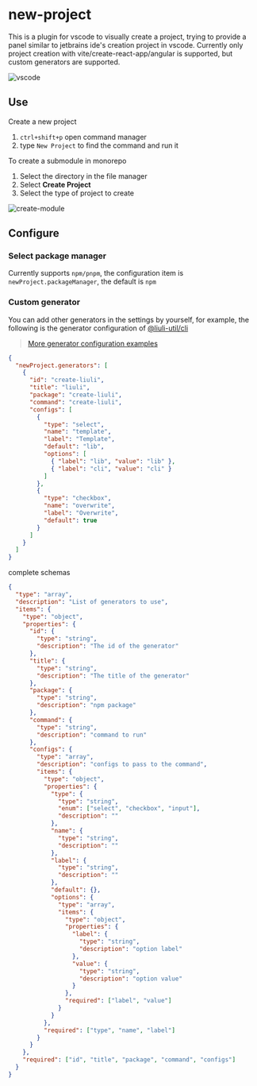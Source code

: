 # new-project

This is a plugin for vscode to visually create a project, trying to provide a panel similar to jetbrains ide's creation project in vscode. Currently only project creation with vite/create-react-app/angular is supported, but custom generators are supported.

![vscode](https://github.com/rxliuli/vscode-plugin-new-project/raw/master/docs/vscode-demo.gif)

## Use

Create a new project

1. `ctrl+shift+p` open command manager
2. type `New Project` to find the command and run it

To create a submodule in monorepo

1. Select the directory in the file manager
2. Select **Create Project**
3. Select the type of project to create

![create-module](https://github.com/rxliuli/vscode-plugin-new-project/raw/master/docs/create-module.png)

## Configure

### Select package manager

Currently supports `npm/pnpm`, the configuration item is `newProject.packageManager`, the default is `npm`

### Custom generator

You can add other generators in the settings by yourself, for example, the following is the generator configuration of [@liuli-util/cli](https://www.npmjs.com/package/@liuli-util/cli)

> [More generator configuration examples](https://github.com/rxliuli/vscode-plugin-new-project/blob/master/webview-ui/src/assets/generators.json)

```json
{
  "newProject.generators": [
    {
      "id": "create-liuli",
      "title": "liuli",
      "package": "create-liuli",
      "command": "create-liuli",
      "configs": [
        {
          "type": "select",
          "name": "template",
          "label": "Template",
          "default": "lib",
          "options": [
            { "label": "lib", "value": "lib" },
            { "label": "cli", "value": "cli" }
          ]
        },
        {
          "type": "checkbox",
          "name": "overwrite",
          "label": "Overwrite",
          "default": true
        }
      ]
    }
  ]
}
```

complete schemas

```json
{
  "type": "array",
  "description": "List of generators to use",
  "items": {
    "type": "object",
    "properties": {
      "id": {
        "type": "string",
        "description": "The id of the generator"
      },
      "title": {
        "type": "string",
        "description": "The title of the generator"
      },
      "package": {
        "type": "string",
        "description": "npm package"
      },
      "command": {
        "type": "string",
        "description": "command to run"
      },
      "configs": {
        "type": "array",
        "description": "configs to pass to the command",
        "items": {
          "type": "object",
          "properties": {
            "type": {
              "type": "string",
              "enum": ["select", "checkbox", "input"],
              "description": ""
            },
            "name": {
              "type": "string",
              "description": ""
            },
            "label": {
              "type": "string",
              "description": ""
            },
            "default": {},
            "options": {
              "type": "array",
              "items": {
                "type": "object",
                "properties": {
                  "label": {
                    "type": "string",
                    "description": "option label"
                  },
                  "value": {
                    "type": "string",
                    "description": "option value"
                  }
                },
                "required": ["label", "value"]
              }
            }
          },
          "required": ["type", "name", "label"]
        }
      }
    },
    "required": ["id", "title", "package", "command", "configs"]
  }
}
```


